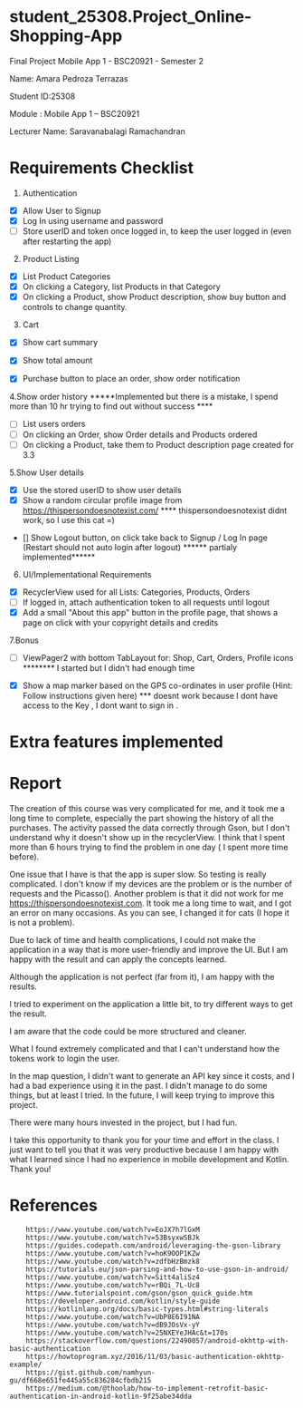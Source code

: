 # student_25308.Project_Online-Shopping-App
Final Project Mobile App 1 - BSC20921 - Semester 2


Name: Amara Pedroza Terrazas

Student ID:25308

Module : Mobile App 1 – BSC20921

Lecturer Name: Saravanabalagi Ramachandran

# Requirements Checklist


1. Authentication
- [x] Allow User to Signup
- [x] Log In using username and password
- [ ] Store userID and token once logged in, to keep the user logged in (even after restarting the app)

2. Product Listing
- [x] List Product Categories
- [x] On clicking a Category, list Products in that Category
- [x] On clicking a Product, show Product description, show buy button and controls to change quantity.

3. Cart
- [x] Show cart summary
- [x] Show total amount
- [x] Purchase button to place an order, show order notification


4.Show order history
*****Implemented but there is a mistake, I spend more than 10 hr trying to find out without success ****

- [ ] List users orders
- [ ] On clicking an Order, show Order details and Products ordered
- [ ] On clicking a Product, take them to Product description page created for 3.3

5.Show User details
- [x] Use the stored userID to show user details
- [x] Show a random circular profile image from https://thispersondoesnotexist.com/
        **** thispersondoesnotexist didnt work, so I use this cat =)
- [] Show Logout button, on click take back to Signup / Log In page (Restart should not auto login after logout)
        ****** partialy implemented******

6. UI/Implementational Requirements
- [x] RecyclerView used for all Lists: Categories, Products, Orders
- [ ] If logged in, attach authentication token to all requests until logout
- [x] Add a small "About this app" button in the profile page, that shows a page on click with your copyright details and credits

7.Bonus
- [ ] ViewPager2 with bottom TabLayout for: Shop, Cart, Orders, Profile icons
    ******** I started but I didn't had enough time 
- [x] Show a map marker based on the GPS co-ordinates in user profile (Hint: Follow instructions given here)
       *** doesnt work because I dont have access to the Key , I dont want to sign in . 



# Extra features implemented
    


# Report 

The creation of this course was very complicated for me, and it took me a long time to complete, especially the part showing the history of all the purchases. 
The activity passed the data correctly through Gson, but I don't understand why it doesn't show up in the recyclerView. I think that I spent more than 6 hours trying to find the problem in one day ( I spent more time before).

One issue that I have is that the app is super slow. So testing is really complicated. I don't know if my devices are the problem or is the number of requests and the Picasso(). 
Another problem is that it did not work for me https://thispersondoesnotexist.com. It took me a long time to wait, and I got an error on many occasions. As you can see, I changed it for cats (I hope it is not a problem).

Due to lack of time and health complications, I could not make the application in a way that is more user-friendly and improve the UI. But I am happy with the result and can apply the concepts learned. 

Although the application is not perfect (far from it), I am happy with the results. 

I tried to experiment on the application a little bit, to try different ways to get the result. 

I am aware that the code could be more structured and cleaner. 

What I found extremely complicated and that I can't understand how the tokens work to login the user. 

In the map question, I didn't want to generate an API key since it costs, and I had a bad experience using it in the past.
I didn't manage to do some things, but at least I tried. In the future, I will keep trying to improve this project. 

There were many hours invested in the project, but I had fun. 

I take this opportunity to thank you for your time and effort in the class. I just want to tell you that it was very productive because I am happy with what I learned since I had no experience in mobile development and Kotlin. Thank you!





# References 
        https://www.youtube.com/watch?v=EoJX7h7lGxM
        https://www.youtube.com/watch?v=53BsyxwSBJk
        https://guides.codepath.com/android/leveraging-the-gson-library
        https://www.youtube.com/watch?v=hoK9OOP1KZw
        https://www.youtube.com/watch?v=zdfbHzBmzk8
        https://tutorials.eu/json-parsing-and-how-to-use-gson-in-android/
        https://www.youtube.com/watch?v=Sitt4aliSz4
        https://www.youtube.com/watch?v=rBQi_7L-Uc8
        https://www.tutorialspoint.com/gson/gson_quick_guide.htm
        https://developer.android.com/kotlin/style-guide
        https://kotlinlang.org/docs/basic-types.html#string-literals
        https://www.youtube.com/watch?v=UbP8E6I91NA
        https://www.youtube.com/watch?v=dB9JOsVx-yY
        https://www.youtube.com/watch?v=25NXEYeJHAc&t=170s
        https://stackoverflow.com/questions/22490057/android-okhttp-with-basic-authentication
        https://howtoprogram.xyz/2016/11/03/basic-authentication-okhttp-example/
        https://gist.github.com/namhyun-gu/df668e651fe445a55c836284cfbdb215
        https://medium.com/@thoolab/how-to-implement-retrofit-basic-authentication-in-android-kotlin-9f25abe34dda
